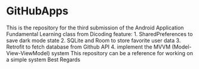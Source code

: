 # GitHubApps
This is the repository for the third submission of the Android Application Fundamental Learning class from Dicoding  feature: 1. SharedPreferences to save dark mode state 2. SQLite and Room to store favorite user data 3. Retrofit to fetch database from Github API 4. implement the MVVM (Model-View-ViewModel) system  This repository can be a reference for working on a simple system  Best Regards
